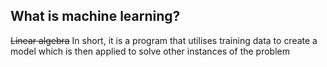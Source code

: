 ## What is machine learning?
~~Linear algebra~~ In short, it is a program that utilises training data to create a model which is then applied to solve other instances of the problem
